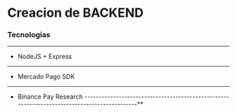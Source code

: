 # Creacion de BACKEND
### Tecnologias
---------------------------------------------------------------------------------------------
* NodeJS + Express
---------------------------------------------------------------------------------------------
* Mercado Pago SDK
---------------------------------------------------------------------------------------------
* Binance Pay Research
---------------------------------------------------------------------------------------------**
